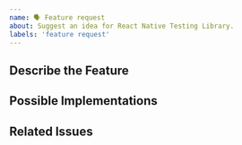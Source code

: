 ```yaml
---
name: 🗣 Feature request
about: Suggest an idea for React Native Testing Library.
labels: 'feature request'
---
```


## Describe the Feature
<!-- Describe the requested Feature -->

## Possible Implementations
<!-- Describe how to implement the feature -->

## Related Issues
<!-- Link related issues here -->
